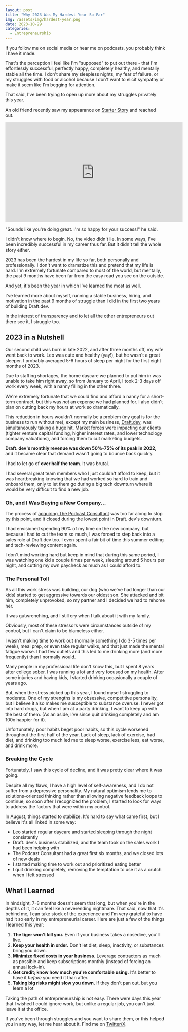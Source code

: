 ```yaml
---
layout: post
title: "Why 2023 Was My Hardest Year So Far"
img: /assets/img/hardest-year.png
date: 2023-10-29
categories:
  - Entrepreneurship
---
```


If you follow me on social media or hear me on podcasts, you probably think I have it made.

That's the perception I feel like I'm "supposed" to put out there - that I'm effortlessly successful, perfectly happy, completely healthy, and mentally stable all the time. I don't share my sleepless nights, my fear of failure, or my struggles with food or alcohol because I don't want to elicit sympathy or make it seem like I'm begging for attention.

That said, I've been trying to open up more about my struggles privately this year.

An old friend recently saw my appearance on [Starter Story](https://www.youtube.com/watch?v=i6kCkGmJc9M) and reached out.

<iframe width="560" height="315" src="https://www.youtube.com/embed/i6kCkGmJc9M?si=s1ywnJMlrw3c1Gh9" title="YouTube video player" frameborder="0" allow="accelerometer; autoplay; clipboard-write; encrypted-media; gyroscope; picture-in-picture; web-share" allowfullscreen></iframe>

"Sounds like you're doing great. I'm so happy for your success!" he said.

I didn't know where to begin. No, the video didn't lie. In some ways, I've been incredibly successful in my career thus far. But it didn't tell the whole story either.

2023 has been the hardest in my life so far, both personally and professionally. I don't want to dramatize this and pretend that my life is hard. I'm extremely fortunate compared to most of the world, but mentally, the past 9 months have been far from the easy road you see on the outside.

And yet, it's been the year in which I've learned the most as well.

I've learned more about myself, running a stable business, hiring, and motivation in the past 9 months of struggle than I did in the first two years of building Draft.dev.

In the interest of transparency and to let all the other entrepreneurs out there see it, I struggle too.

## 2023 in a Nutshell

Our second child was born in late 2022, and after three months off, my wife went back to work. Leo was cute and healthy (yay!), but he wasn't a great sleeper. I probably averaged 5-6 hours of sleep per night for the first eight months of 2023.

Due to staffing shortages, the home daycare we planned to put him in was unable to take him right away, so from January to April, I took 2-3 days off work every week, with a nanny filling in the other three.

We're extremely fortunate that we could find and afford a nanny for a short-term contract, but this was *not* an expense we had planned for. I also didn't plan on cutting back my hours at work so dramatically.

This reduction in hours wouldn't normally be a problem (my goal is for the business to run without me), except my main business, [Draft.dev](https://draft.dev/), was simultaneously taking a huge hit. Market forces were impacting our clients (tighter venture capital funding, higher interest rates, and lower technology company valuations), and forcing them to cut marketing budgets.

**Draft. dev's monthly revenue was down 50%-75% of its peak in 2022,** and it became clear that demand wasn't going to bounce back quickly.

I had to let go of **over half the team**. It was brutal.

I had several great team members who I just couldn't afford to keep, but it was heartbreaking knowing that we had worked so hard to train and onboard them, only to let them go during a big tech downturn where it would be very difficult to find a new job.

### Oh, and I Was Buying a New Company...
The process of [acquiring The Podcast Consultant](https://www.karllhughes.com/posts/acquiring-tpc) was too far along to stop by this point, and it closed during the lowest point in Draft. dev's downturn.

I had envisioned spending 90% of my time on the new company, but because I had to cut the team so much, I was forced to step back into a sales role at Draft.dev too. I even spent a fair bit of time this summer editing and tech-reviewing content again.

I don't mind working hard but keep in mind that during this same period, I was watching one kid a couple times per week, sleeping around 5 hours per night, and cutting my own paycheck as much as I could afford to.

### The Personal Toll
As all this work stress was building, our dog (who we've had longer than our kids) started to get aggressive towards our oldest son. She attacked and bit him, completely unprovoked, so my partner and I decided we had to rehome her.

It was gutwrenching, and I still cry when I talk about it with my family.

Obviously, most of these stressors were circumstances outside of my control, but I can't claim to be blameless either.

I wasn't making time to work out (normally something I do 3-5 times per week), meal prep, or even take regular walks, and that just made the mental fatigue worse. I had few outlets and this led to me drinking more (and more frequently) than I normally would.

Many people in my professional life don't know this, but I spent 8 years after college sober. I was running a lot and very focused on my health. After some injuries and having kids, I started drinking occasionally a couple of years ago. 

But, when the stress picked up this year, I found myself struggling to moderate. One of my strengths is my obsessive, competitive personality, but I believe it also makes me susceptible to substance overuse. I never got into hard drugs, but when I am at a party drinking, I want to keep up with the best of them. (As an aside, I've since quit drinking completely and am 100x happier for it).

Unfortunately, poor habits beget poor habits, so this cycle worsened throughout the first half of the year. Lack of sleep, lack of exercise, bad diet, and drinking too much led me to sleep worse, exercise less, eat worse, and drink more.

### Breaking the Cycle
Fortunately, I saw this cycle of decline, and it was pretty clear where it was going.

Despite all my flaws, I have a high level of self-awareness, and I do not suffer from a depressive personality. My natural optimism lends me to solutions-oriented thinking rather than allowing negative feedback loops to continue, so soon after I recognized the problem, I started to look for ways to address the factors that were within my control.

In August, things started to stabilize. It's hard to say what came first, but I believe it's all linked in some way:

- Leo started regular daycare and started sleeping through the night consistently
- Draft. dev's business stabilized, and the team took on the sales work I had been helping with
- The Podcast Consultant had a great first six months, and we closed lots of new deals
- I started making time to work out and prioritized eating better
- I quit drinking completely, removing the temptation to use it as a crutch when I felt stressed

## What I Learned

In hindsight, 7-8 months doesn't seem that long, but when you're in the depths of it, it can feel like a neverending nightmare. That said, now that it's behind me, I can take stock of the experience and I'm very grateful to have had it so early in my entrepreneurial career. Here are just a few of the things I learned this year:

1. **The tiger won't kill you.** Even if your business takes a nosedive, you'll live.
2. **Keep your health in order.** Don't let diet, sleep, inactivity, or substances bring you down.
3. **Minimize fixed costs in your business.** Leverage contractors as much as possible and keep subscriptions monthly (instead of forcing an annual lock-in).
4. **Get credit; know how much you're comfortable using.** It's better to have it *before* you need it than after.
5. **Taking big risks might slow you down.** If they don't pan out, but you learn a lot

Taking the path of entrepreneurship is not easy. There were days this year that I wished I could ignore work, but unlike a regular job, you can't just leave it at the office.

If you've been through struggles and you want to share them, or this helped you in any way, let me hear about it. Find me on [Twitter/X](https://twitter.com/karllhughes).
